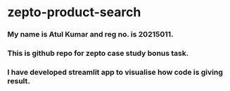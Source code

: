 # zepto-product-search

### My name is Atul Kumar and reg no. is 20215011.

### This is github repo for zepto case study bonus task.

### I have developed streamlit app to visualise how code is giving result.
